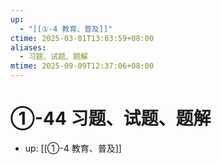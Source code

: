 ```yaml
---
up:
  - "[[①-4 教育、普及]]"
ctime: 2025-03-01T13:03:59+08:00
aliases:
  - 习题、试题、题解
mtime: 2025-09-09T12:37:06+08:00
---
```


# ①-44 习题、试题、题解

- up: [[①-4 教育、普及]]
